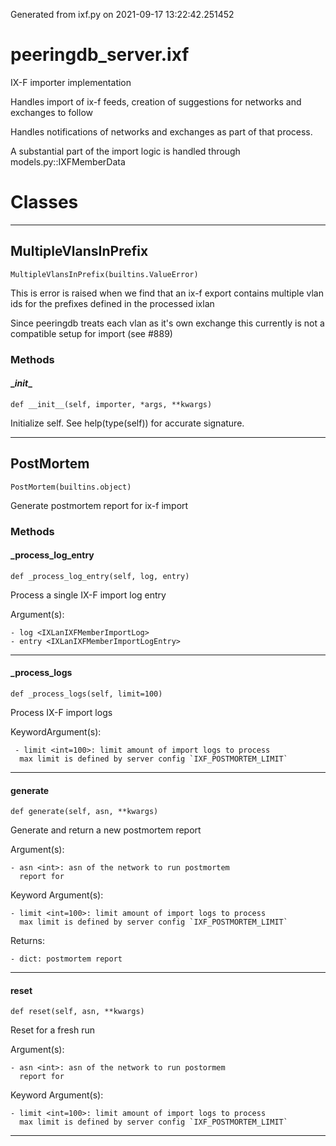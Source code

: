 Generated from ixf.py on 2021-09-17 13:22:42.251452

# peeringdb_server.ixf

IX-F importer implementation

Handles import of ix-f feeds, creation of suggestions for networks and exchanges
to follow

Handles notifications of networks and exchanges as part of that process.

A substantial part of the import logic is handled through models.py::IXFMemberData

# Classes
---

## MultipleVlansInPrefix

```
MultipleVlansInPrefix(builtins.ValueError)
```

This is error is raised when we find that an ix-f export contains
multiple vlan ids for the prefixes defined in the processed ixlan

Since peeringdb treats each vlan as it's own exchange this currently
is not a compatible setup for import (see #889)


### Methods

#### \__init__
`def __init__(self, importer, *args, **kwargs)`

Initialize self.  See help(type(self)) for accurate signature.

---

## PostMortem

```
PostMortem(builtins.object)
```

Generate postmortem report for ix-f import


### Methods

#### _process_log_entry
`def _process_log_entry(self, log, entry)`

Process a single IX-F import log entry

Argument(s):

    - log <IXLanIXFMemberImportLog>
    - entry <IXLanIXFMemberImportLogEntry>

---
#### _process_logs
`def _process_logs(self, limit=100)`

Process IX-F import logs

KeywordArgument(s):

     - limit <int=100>: limit amount of import logs to process
      max limit is defined by server config `IXF_POSTMORTEM_LIMIT`

---
#### generate
`def generate(self, asn, **kwargs)`

Generate and return a new postmortem report

Argument(s):

    - asn <int>: asn of the network to run postmortem
      report for

Keyword Argument(s):

    - limit <int=100>: limit amount of import logs to process
      max limit is defined by server config `IXF_POSTMORTEM_LIMIT`

Returns:

    - dict: postmortem report

---
#### reset
`def reset(self, asn, **kwargs)`

Reset for a fresh run

Argument(s):

    - asn <int>: asn of the network to run postormem
      report for

Keyword Argument(s):

    - limit <int=100>: limit amount of import logs to process
      max limit is defined by server config `IXF_POSTMORTEM_LIMIT`

---
